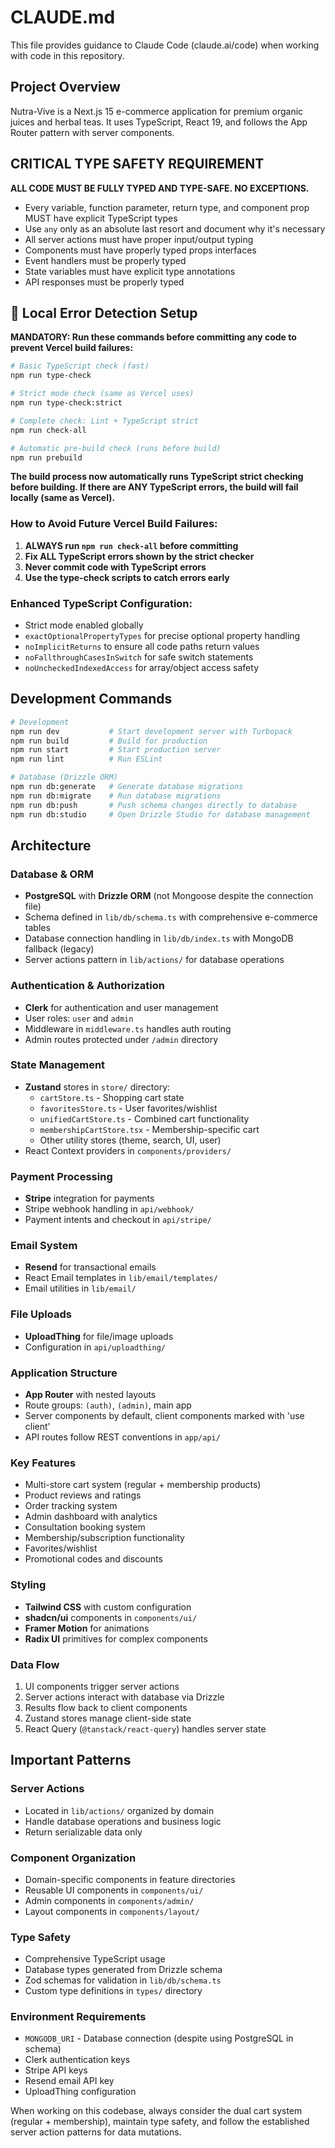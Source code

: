 # CLAUDE.md

This file provides guidance to Claude Code (claude.ai/code) when working with code in this repository.

<!-- Test commit to verify Vercel auto-deployment -->

## Project Overview

Nutra-Vive is a Next.js 15 e-commerce application for premium organic juices and herbal teas. It uses TypeScript, React 19, and follows the App Router pattern with server components.

## **CRITICAL TYPE SAFETY REQUIREMENT**

**ALL CODE MUST BE FULLY TYPED AND TYPE-SAFE. NO EXCEPTIONS.**

- Every variable, function parameter, return type, and component prop MUST have explicit TypeScript types
- Use `any` only as an absolute last resort and document why it's necessary
- All server actions must have proper input/output typing
- Components must have properly typed props interfaces
- Event handlers must be properly typed
- State variables must have explicit type annotations
- API responses must be properly typed

## **🚀 Local Error Detection Setup**

**MANDATORY: Run these commands before committing any code to prevent Vercel build failures:**

```bash
# Basic TypeScript check (fast)
npm run type-check

# Strict mode check (same as Vercel uses)
npm run type-check:strict

# Complete check: Lint + TypeScript strict
npm run check-all

# Automatic pre-build check (runs before build)
npm run prebuild
```

**The build process now automatically runs TypeScript strict checking before building. If there are ANY TypeScript errors, the build will fail locally (same as Vercel).**

### **How to Avoid Future Vercel Build Failures:**

1. **ALWAYS run `npm run check-all` before committing**
2. **Fix ALL TypeScript errors shown by the strict checker**
3. **Never commit code with TypeScript errors**
4. **Use the type-check scripts to catch errors early**

### **Enhanced TypeScript Configuration:**
- Strict mode enabled globally
- `exactOptionalPropertyTypes` for precise optional property handling
- `noImplicitReturns` to ensure all code paths return values
- `noFallthroughCasesInSwitch` for safe switch statements
- `noUncheckedIndexedAccess` for array/object access safety

## Development Commands

```bash
# Development
npm run dev           # Start development server with Turbopack
npm run build         # Build for production
npm run start         # Start production server
npm run lint          # Run ESLint

# Database (Drizzle ORM)
npm run db:generate   # Generate database migrations
npm run db:migrate    # Run database migrations
npm run db:push       # Push schema changes directly to database
npm run db:studio     # Open Drizzle Studio for database management
```

## Architecture

### Database & ORM
- **PostgreSQL** with **Drizzle ORM** (not Mongoose despite the connection file)
- Schema defined in `lib/db/schema.ts` with comprehensive e-commerce tables
- Database connection handling in `lib/db/index.ts` with MongoDB fallback (legacy)
- Server actions pattern in `lib/actions/` for database operations

### Authentication & Authorization
- **Clerk** for authentication and user management
- User roles: `user` and `admin`
- Middleware in `middleware.ts` handles auth routing
- Admin routes protected under `/admin` directory

### State Management
- **Zustand** stores in `store/` directory:
  - `cartStore.ts` - Shopping cart state
  - `favoritesStore.ts` - User favorites/wishlist
  - `unifiedCartStore.ts` - Combined cart functionality
  - `membershipCartStore.tsx` - Membership-specific cart
  - Other utility stores (theme, search, UI, user)
- React Context providers in `components/providers/`

### Payment Processing
- **Stripe** integration for payments
- Stripe webhook handling in `api/webhook/`
- Payment intents and checkout in `api/stripe/`

### Email System
- **Resend** for transactional emails
- React Email templates in `lib/email/templates/`
- Email utilities in `lib/email/`

### File Uploads
- **UploadThing** for file/image uploads
- Configuration in `api/uploadthing/`

### Application Structure
- **App Router** with nested layouts
- Route groups: `(auth)`, `(admin)`, main app
- Server components by default, client components marked with 'use client'
- API routes follow REST conventions in `app/api/`

### Key Features
- Multi-store cart system (regular + membership products)
- Product reviews and ratings
- Order tracking system
- Admin dashboard with analytics
- Consultation booking system
- Membership/subscription functionality
- Favorites/wishlist
- Promotional codes and discounts

### Styling
- **Tailwind CSS** with custom configuration
- **shadcn/ui** components in `components/ui/`
- **Framer Motion** for animations
- **Radix UI** primitives for complex components

### Data Flow
1. UI components trigger server actions
2. Server actions interact with database via Drizzle
3. Results flow back to client components
4. Zustand stores manage client-side state
5. React Query (`@tanstack/react-query`) handles server state

## Important Patterns

### Server Actions
- Located in `lib/actions/` organized by domain
- Handle database operations and business logic
- Return serializable data only

### Component Organization
- Domain-specific components in feature directories
- Reusable UI components in `components/ui/`
- Admin components in `components/admin/`
- Layout components in `components/layout/`

### Type Safety
- Comprehensive TypeScript usage
- Database types generated from Drizzle schema
- Zod schemas for validation in `lib/db/schema.ts`
- Custom type definitions in `types/` directory

### Environment Requirements
- `MONGODB_URI` - Database connection (despite using PostgreSQL in schema)
- Clerk authentication keys
- Stripe API keys
- Resend email API key
- UploadThing configuration

When working on this codebase, always consider the dual cart system (regular + membership), maintain type safety, and follow the established server action patterns for data mutations.